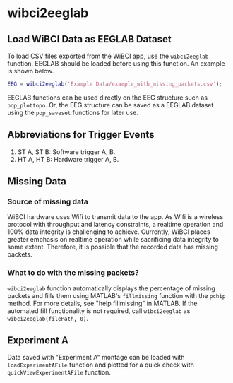 # wibci2eeglab

## Load WiBCI Data as EEGLAB Dataset

To load CSV files exported from the WiBCI app, use the `wibci2eeglab` function. EEGLAB should be loaded before using this function. An example is shown below.

```MATLAB
EEG = wibci2eeglab('Example Data/example_with_missing_packets.csv');
```

EEGLAB functions can be used directly on the EEG structure such as `pop_plottopo`. Or, the EEG structure can be saved as a EEGLAB dataset using the `pop_saveset` functions for later use.

## Abbreviations for Trigger Events

1. ST A, ST B: Software trigger A, B.
2. HT A, HT B: Hardware trigger A, B.

## Missing Data

### Source of missing data

WiBCI hardware uses Wifi to transmit data to the app. As Wifi is a wireless protocol with throughput and latency constraints, a realtime operation and 100% data integrity is challenging to achieve. Currently, WiBCI places greater emphasis on realtime operation while sacrificing data integrity to some extent. Therefore, it is possible that the recorded data has missing packets.

### What to do with the missing packets?

`wibci2eeglab` function automatically displays the percentage of missing packets and fills them using MATLAB's `fillmissing` function with the `pchip` method. For more details, see "help fillmissing" in MATLAB. If the automated fill functionality is not required, call `wibci2eeglab` as `wibci2eeglab(filePath, 0)`.

## Experiment A

Data saved with "Experiment A" montage can be loaded with `loadExperimentAFile` function and plotted for a quick check with `quickViewExperimentAFile` function.
